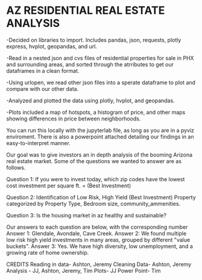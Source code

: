 # AZ RESIDENTIAL REAL ESTATE ANALYSIS
-Decided on libraries to import. Includes pandas, json, requests, plotly express, hvplot, geopandas, and url.

-Read in a nested json and cvs files of residential properties for sale in PHX and surrounding areas, and sorted through the atrributes to get our dataframes in a clean format.

-Using urlopen, we read other json files into a sperate dataframe to plot and compare with our other data.

-Analyzed and plotted the data using plotly, hvplot, and geopandas.

-Plots included a map of hotspots, a histogram of price, and other maps showing differences in price between neighborhoods.

You can run this locally with the jupyterlab file, as long as you are in a pyviz enviroment.
There is also a powerpoint attached detailing our findings in an easy-to-interpret manner.

Our goal was to give investors an in depth analysis of the booming Arizona real estate market. Some of the questions we wanted to answer are as follows.

Question 1: If you were to invest today, which zip codes have the lowest cost investment per square ft. = (Best Investment) 

Question 2: Identification of Low Risk, High Yield (Best Investment) Property categorized by Property Type, Bedroom size, community_ammenities.

Question 3: Is the housing market in az healthy and sustainable? 

Our answers to each question are below, with the corresponding number
Answer 1: Glendale, Avondale, Cave Creek.
Answer 2: We found multiple low risk high yield investments in many areas, grouped by different "value buckets".
Answer 3: Yes. We have high diversity, low unemployment, and a growing rate of home ownership.

CREDITS
Reading in data- Ashton, Jeremy
Cleaning Data- Ashton, Jeremy
Analysis - JJ, Ashton, Jeremy, Tim
Plots- JJ
Power Point- Tim 
